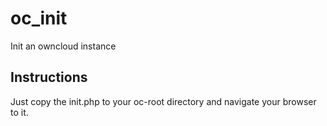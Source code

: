 oc_init
=======

Init an owncloud instance

## Instructions

Just copy the init.php to your oc-root directory and navigate your browser to it.

